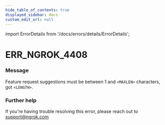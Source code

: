 ```yaml
---
hide_table_of_contents: true
displayed_sidebar: docs
custom_edit_url: null
---
```


import ErrorDetails from '/docs/errors/details/ErrorDetails';

# ERR_NGROK_4408

### Message
Feature request suggestions must be between 1 and `<MAXLEN>` characters, got `<LENGTH>`.

### Further help
If you're having trouble resolving this error, please reach out to [support@ngrok.com](mailto:support@ngrok.com?subject=Help%20with%20ERR_NGROK_4408)

<ErrorDetails error='err_ngrok_4408' />
